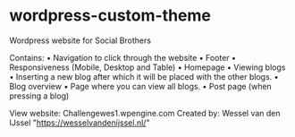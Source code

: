 # wordpress-custom-theme

Wordpress website for Social Brothers

Contains:
• Navigation to click through the website
• Footer
• Responsiveness (Mobile, Desktop and Table)
• Homepage
• Viewing blogs
• Inserting a new blog after which it will be placed with the other blogs.
• Blog overview
• Page where you can view all blogs.
• Post page (when pressing a blog)

View website: Challengewes1.wpengine.com
Created by: Wessel van den IJssel "https://wesselvandenijssel.nl/"
